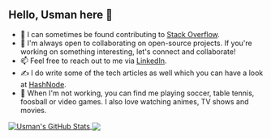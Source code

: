 ## Hello, Usman here 👋

- 🌱 I can sometimes be found contributing to [Stack Overflow](https://stackoverflow.com/users/8075393/usafder).
- 🤝 I'm always open to collaborating on open-source projects. If you're working on something interesting, let's connect and collaborate!
- 📫 Feel free to reach out to me via [LinkedIn](https://www.linkedin.com/in/syed-usman-safder).
- ✍️ I do write some of the tech articles as well which you can have a look at [HashNode](https://5fingers.hashnode.dev/).
- 🎲 When I'm not working, you can find me playing soccer, table tennis, foosball or video games. I also love watching animes, TV shows and movies.

<a href="https://github.com/usafder/usafder">
  <img align="center" src="https://github-readme-stats.vercel.app/api?username=usafder&show_icons=true&count_private=true&theme=tokyonight" alt="Usman's GitHub Stats" />
</a>
<a href="https://github.com/usafder/usafder">
  <img align="center" src="https://github-readme-stats.vercel.app/api/top-langs/?username=usafder&layout=compact&theme=tokyonight" />
</a>
